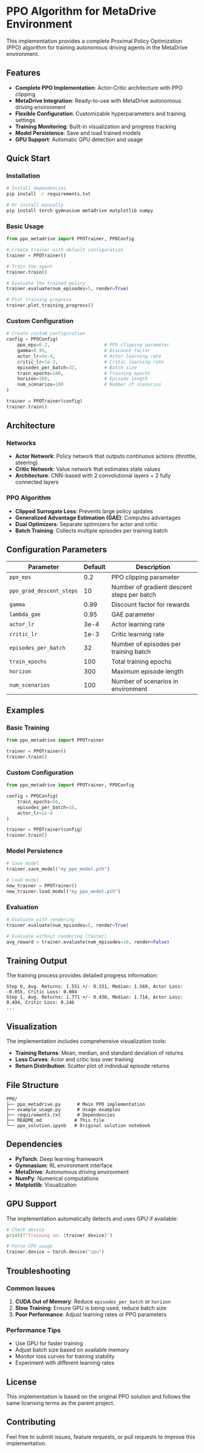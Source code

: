 # PPO Algorithm for MetaDrive Environment

This implementation provides a complete Proximal Policy Optimization (PPO) algorithm for training autonomous driving agents in the MetaDrive environment.

## Features

- **Complete PPO Implementation**: Actor-Critic architecture with PPO clipping
- **MetaDrive Integration**: Ready-to-use with MetaDrive autonomous driving environment
- **Flexible Configuration**: Customizable hyperparameters and training settings
- **Training Monitoring**: Built-in visualization and progress tracking
- **Model Persistence**: Save and load trained models
- **GPU Support**: Automatic GPU detection and usage

## Quick Start

### Installation

```bash
# Install dependencies
pip install -r requirements.txt

# Or install manually
pip install torch gymnasium metadrive matplotlib numpy
```

### Basic Usage

```python
from ppo_metadrive import PPOTrainer, PPOConfig

# Create trainer with default configuration
trainer = PPOTrainer()

# Train the agent
trainer.train()

# Evaluate the trained policy
trainer.evaluate(num_episodes=5, render=True)

# Plot training progress
trainer.plot_training_progress()
```

### Custom Configuration

```python
# Create custom configuration
config = PPOConfig(
    ppo_eps=0.2,                    # PPO clipping parameter
    gamma=0.99,                     # Discount factor
    actor_lr=3e-4,                  # Actor learning rate
    critic_lr=1e-3,                 # Critic learning rate
    episodes_per_batch=32,          # Batch size
    train_epochs=100,               # Training epochs
    horizon=300,                    # Episode length
    num_scenarios=100               # Number of scenarios
)

trainer = PPOTrainer(config)
trainer.train()
```

## Architecture

### Networks

- **Actor Network**: Policy network that outputs continuous actions (throttle, steering)
- **Critic Network**: Value network that estimates state values
- **Architecture**: CNN-based with 2 convolutional layers + 2 fully connected layers

### PPO Algorithm

- **Clipped Surrogate Loss**: Prevents large policy updates
- **Generalized Advantage Estimation (GAE)**: Computes advantages
- **Dual Optimizers**: Separate optimizers for actor and critic
- **Batch Training**: Collects multiple episodes per training batch

## Configuration Parameters

| Parameter | Default | Description |
|-----------|---------|-------------|
| `ppo_eps` | 0.2 | PPO clipping parameter |
| `ppo_grad_descent_steps` | 10 | Number of gradient descent steps per batch |
| `gamma` | 0.99 | Discount factor for rewards |
| `lambda_gae` | 0.95 | GAE parameter |
| `actor_lr` | 3e-4 | Actor learning rate |
| `critic_lr` | 1e-3 | Critic learning rate |
| `episodes_per_batch` | 32 | Number of episodes per training batch |
| `train_epochs` | 100 | Total training epochs |
| `horizon` | 300 | Maximum episode length |
| `num_scenarios` | 100 | Number of scenarios in environment |

## Examples

### Basic Training

```python
from ppo_metadrive import PPOTrainer

trainer = PPOTrainer()
trainer.train()
```

### Custom Configuration

```python
from ppo_metadrive import PPOTrainer, PPOConfig

config = PPOConfig(
    train_epochs=50,
    episodes_per_batch=16,
    actor_lr=1e-4
)

trainer = PPOTrainer(config)
trainer.train()
```

### Model Persistence

```python
# Save model
trainer.save_model("my_ppo_model.pth")

# Load model
new_trainer = PPOTrainer()
new_trainer.load_model("my_ppo_model.pth")
```

### Evaluation

```python
# Evaluate with rendering
trainer.evaluate(num_episodes=5, render=True)

# Evaluate without rendering (faster)
avg_reward = trainer.evaluate(num_episodes=10, render=False)
```

## Training Output

The training process provides detailed progress information:

```
Step 0, Avg. Returns: 1.551 +/- 0.331, Median: 1.569, Actor Loss: -0.055, Critic Loss: 0.004
Step 1, Avg. Returns: 1.771 +/- 0.438, Median: 1.714, Actor Loss: 0.494, Critic Loss: 0.246
...
```

## Visualization

The implementation includes comprehensive visualization tools:

- **Training Returns**: Mean, median, and standard deviation of returns
- **Loss Curves**: Actor and critic loss over training
- **Return Distribution**: Scatter plot of individual episode returns

## File Structure

```
PPO/
├── ppo_metadrive.py      # Main PPO implementation
├── example_usage.py      # Usage examples
├── requirements.txt      # Dependencies
├── README.md            # This file
└── ppo_solution.ipynb   # Original solution notebook
```

## Dependencies

- **PyTorch**: Deep learning framework
- **Gymnasium**: RL environment interface
- **MetaDrive**: Autonomous driving environment
- **NumPy**: Numerical computations
- **Matplotlib**: Visualization

## GPU Support

The implementation automatically detects and uses GPU if available:

```python
# Check device
print(f"Training on: {trainer.device}")

# Force CPU usage
trainer.device = torch.device("cpu")
```

## Troubleshooting

### Common Issues

1. **CUDA Out of Memory**: Reduce `episodes_per_batch` or `horizon`
2. **Slow Training**: Ensure GPU is being used, reduce batch size
3. **Poor Performance**: Adjust learning rates or PPO parameters

### Performance Tips

- Use GPU for faster training
- Adjust batch size based on available memory
- Monitor loss curves for training stability
- Experiment with different learning rates

## License

This implementation is based on the original PPO solution and follows the same licensing terms as the parent project.

## Contributing

Feel free to submit issues, feature requests, or pull requests to improve this implementation.



